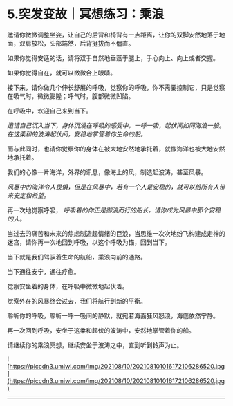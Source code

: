 # 5.突发变故｜冥想练习：乘浪

邀请你微微调整坐姿，让自己的后背和椅背有一点距离，让你的双脚安然地落于地面，双肩放松，头部端然，后背挺拔而不僵直。

如果你觉得安适的话，请将双手自然地垂落于腿上，手心向上、向上或者交握。

如果你觉得自在，就可以微微合上眼睛。

接下来，请你做几个伸长舒展的呼吸，觉察你的呼吸，你不需要控制它，只是觉察在吸气时，微微膨隆；呼气时，腹部微微凹陷。

在呼吸中，欢迎自己来到当下。

 *邀请自己沉入当下，身体沉浸在呼吸的感受中，一呼一吸，起伏间如同海浪一般。在这柔和的波涛起伏间，安稳地掌管着你生命的船。*

而与此同时，也请你觉察你的身体在被大地安然地承托着，就像海洋也被大地安然地承托着。

我们的心像一片海洋，外界的讯息，像海上的风，制造起波涛，甚至风暴。

 *风暴中的海洋令人畏惧，但是在风暴中，若有一个人是安稳的，就可以给所有人带来安定和希望。*

再一次地觉察呼吸， *呼吸着的你正是御浪而行的船长，请你成为风暴中那个安稳的人。*

当过去的痛苦和未来的焦虑制造起情绪的巨浪，当思维一次次地纷飞构建成走神的迷宫，请你再一次地回到呼吸，以这个呼吸为锚，回到当下。

当下就是我们驾驭着生命的航船，乘浪向前的通路。

当下通往安宁，通往疗愈。

觉察安坐着的身体，在呼吸中微微地起伏着。

觉察外在的风暴终会过去，我们将航行到新的平衡。

聆听你的呼吸，聆听一呼一吸间的静默，就宛若海面狂风怒浪，海底依然宁静。

再一次回到呼吸，安坐于这柔和起伏的波涛中，安然地掌管着你的船。

请继续你的乘浪冥想，继续安坐于波涛之中，直到听到铃声为止。

![https://piccdn3.umiwi.com/img/202108/10/202108101016172106286520.jpg](https://piccdn3.umiwi.com/img/202108/10/202108101016172106286520.jpg)

---
